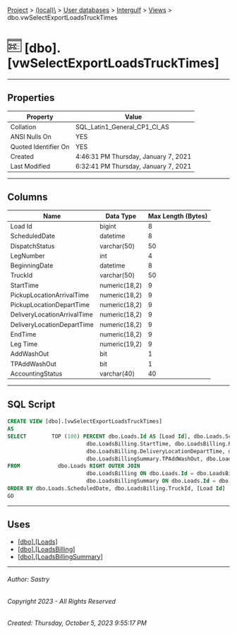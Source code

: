 #### 

[Project](../../../../index.md) > [(local)\\](../../../index.md) > [User databases](../../index.md) > [Intergulf](../index.md) > [Views](Views.md) > dbo.vwSelectExportLoadsTruckTimes

# ![Views](../../../../Images/View32.png) [dbo].[vwSelectExportLoadsTruckTimes]

---

## <a name="#properties"></a>Properties

| Property | Value |
|---|---|
| Collation | SQL_Latin1_General_CP1_CI_AS |
| ANSI Nulls On | YES |
| Quoted Identifier On | YES |
| Created | 4:46:31 PM Thursday, January 7, 2021 |
| Last Modified | 6:32:41 PM Thursday, January 7, 2021 |


---

## <a name="#columns"></a>Columns

| Name | Data Type | Max Length (Bytes) |
|---|---|---|
| Load Id | bigint | 8 |
| ScheduledDate | datetime | 8 |
| DispatchStatus | varchar(50) | 50 |
| LegNumber | int | 4 |
| BeginningDate | datetime | 8 |
| TruckId | varchar(50) | 50 |
| StartTime | numeric(18,2) | 9 |
| PickupLocationArrivalTime | numeric(18,2) | 9 |
| PickupLocationDepartTime | numeric(18,2) | 9 |
| DeliveryLocationArrivalTime | numeric(18,2) | 9 |
| DeliveryLocationDepartTime | numeric(18,2) | 9 |
| EndTime | numeric(18,2) | 9 |
| Leg Time | numeric(19,2) | 9 |
| AddWashOut | bit | 1 |
| TPAddWashOut | bit | 1 |
| AccountingStatus | varchar(40) | 40 |


---

## <a name="#sqlscript"></a>SQL Script

```sql
CREATE VIEW [dbo].[vwSelectExportLoadsTruckTimes]
AS
SELECT        TOP (100) PERCENT dbo.Loads.Id AS [Load Id], dbo.Loads.ScheduledDate, dbo.Loads.DispatchStatus, dbo.LoadsBilling.LegNumber, dbo.LoadsBilling.BeginningDate, dbo.LoadsBilling.TruckId, 
                         dbo.LoadsBilling.StartTime, dbo.LoadsBilling.PickupLocationArrivalTime, dbo.LoadsBilling.PickupLocationDepartTime, dbo.LoadsBilling.DeliveryLocationArrivalTime, 
                         dbo.LoadsBilling.DeliveryLocationDepartTime, dbo.LoadsBilling.EndTime, dbo.LoadsBilling.EndTime - dbo.LoadsBilling.StartTime AS [Leg Time], dbo.LoadsBillingSummary.AddWashOut, 
                         dbo.LoadsBillingSummary.TPAddWashOut, dbo.Loads.AccountingStatus
FROM            dbo.Loads RIGHT OUTER JOIN
                         dbo.LoadsBilling ON dbo.Loads.Id = dbo.LoadsBilling.LoadId RIGHT OUTER JOIN
                         dbo.LoadsBillingSummary ON dbo.Loads.Id = dbo.LoadsBillingSummary.LoadId
ORDER BY dbo.Loads.ScheduledDate, dbo.LoadsBilling.TruckId, [Load Id]
GO

```


---

## <a name="#uses"></a>Uses

* [[dbo].[Loads]](../Tables/dbo_Loads.md)
* [[dbo].[LoadsBilling]](../Tables/dbo_LoadsBilling.md)
* [[dbo].[LoadsBillingSummary]](../Tables/dbo_LoadsBillingSummary.md)


---

###### Author:  Sastry

###### Copyright 2023 - All Rights Reserved

###### Created: Thursday, October 5, 2023 9:55:17 PM

